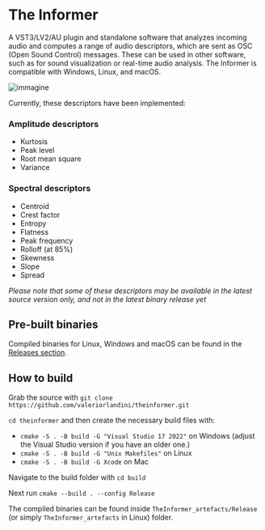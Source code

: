 # The Informer
A VST3/LV2/AU plugin and standalone software that analyzes incoming audio and computes a range of audio descriptors, which are sent as OSC (Open Sound Control) messages. These can be used in other software, such as for sound visualization or real-time audio analysis.
The Informer is compatible with Windows, Linux, and macOS.

![immagine](https://github.com/user-attachments/assets/fbb00638-e4ec-4510-88c2-30177856e2fa)

Currently, these descriptors have been implemented:

### Amplitude descriptors

* Kurtosis
* Peak level
* Root mean square
* Variance

### Spectral descriptors

* Centroid
* Crest factor
* Entropy
* Flatness
* Peak frequency
* Rolloff (at 85%)
* Skewness
* Slope
* Spread

*Please note that some of these descriptors may be available in the latest source version only, and not in the latest binary release yet*

## Pre-built binaries

Compiled binaries for Linux, Windows and macOS can be found in the [Releases section](https://github.com/valeriorlandini/theinformer/releases).

## How to build

Grab the source with `git clone https://github.com/valeriorlandini/theinformer.git`

`cd theinformer` and then create the necessary build files with:
* `cmake -S . -B build -G "Visual Studio 17 2022"` on Windows (adjust the Visual Studio version if you have an older one.)
* `cmake -S . -B build -G "Unix Makefiles"` on Linux
* `cmake -S . -B build -G Xcode` on Mac

Navigate to the build folder with `cd build`

Next run `cmake --build . --config Release`

The compiled binaries can be found inside `TheInformer_artefacts/Release` (or simply `TheInformer_artefacts` in Linux) folder.

